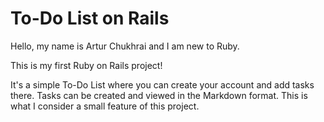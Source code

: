 # To-Do List on Rails

Hello, my name is Artur Chukhrai and I am new to Ruby.

This is my first Ruby on Rails project!

It's a simple To-Do List where you can create your account and add tasks there. Tasks can be created and viewed in the Markdown format. This is what I consider a small feature of this project.